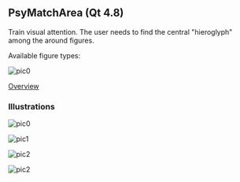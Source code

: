 ## PsyMatchArea (Qt 4.8)
Train visual attention. The user needs to find the central "hieroglyph" among the around figures.

Available figure types:

![pic0](https://habrastorage.org/files/ad2/c88/e28/ad2c88e2802644a0b388fe48b1ae6b76.png)

[Overview](https://habrahabr.ru/post/277049/)

### Illustrations

![pic0](https://habrastorage.org/files/93c/165/42e/93c16542e0904cf4a444a07a6b93c9d3.gif)

![pic1](https://habrastorage.org/files/9a3/95b/f99/9a395bf99a8142daa0629df1a76d2f28.png)

![pic2](https://habrastorage.org/files/4fe/160/b27/4fe160b271784146be50de97988870c1.png)

![pic2](https://habrastorage.org/files/422/c71/b2e/422c71b2e6fe4803b2a7abe59e5c6d52.png)


